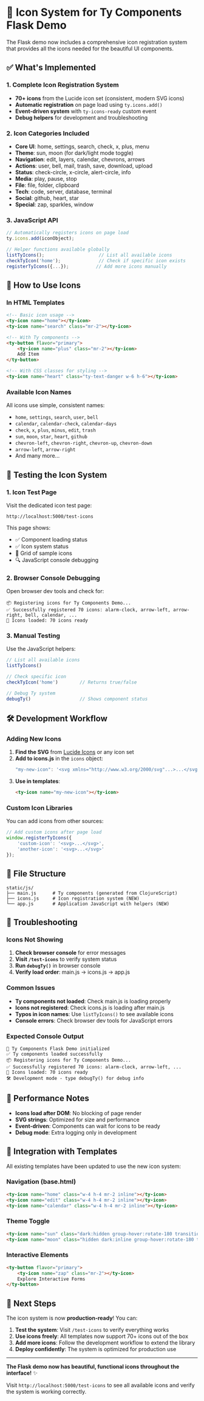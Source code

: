 # 🎨 Icon System for Ty Components Flask Demo

The Flask demo now includes a comprehensive icon registration system that provides all the icons needed for the beautiful UI components.

## ✅ What's Implemented

### **1. Complete Icon Registration System**
- **70+ icons** from the Lucide icon set (consistent, modern SVG icons)
- **Automatic registration** on page load using `ty.icons.add()`
- **Event-driven system** with `ty-icons-ready` custom event
- **Debug helpers** for development and troubleshooting

### **2. Icon Categories Included**
- **Core UI**: home, settings, search, check, x, plus, menu
- **Theme**: sun, moon (for dark/light mode toggle)
- **Navigation**: edit, layers, calendar, chevrons, arrows
- **Actions**: user, bell, mail, trash, save, download, upload
- **Status**: check-circle, x-circle, alert-circle, info
- **Media**: play, pause, stop
- **File**: file, folder, clipboard
- **Tech**: code, server, database, terminal
- **Social**: github, heart, star
- **Special**: zap, sparkles, window

### **3. JavaScript API**
```javascript
// Automatically registers icons on page load
ty.icons.add(iconObject);

// Helper functions available globally
listTyIcons();                    // List all available icons
checkTyIcon('home');              // Check if specific icon exists
registerTyIcons({...});          // Add more icons manually
```

## 🚀 How to Use Icons

### **In HTML Templates**
```html
<!-- Basic icon usage -->
<ty-icon name="home"></ty-icon>
<ty-icon name="search" class="mr-2"></ty-icon>

<!-- With Ty components -->
<ty-button flavor="primary">
    <ty-icon name="plus" class="mr-2"></ty-icon>
    Add Item
</ty-button>

<!-- With CSS classes for styling -->
<ty-icon name="heart" class="ty-text-danger w-6 h-6"></ty-icon>
```

### **Available Icon Names**
All icons use simple, consistent names:
- `home`, `settings`, `search`, `user`, `bell`
- `calendar`, `calendar-check`, `calendar-days`
- `check`, `x`, `plus`, `minus`, `edit`, `trash`
- `sun`, `moon`, `star`, `heart`, `github`
- `chevron-left`, `chevron-right`, `chevron-up`, `chevron-down`
- `arrow-left`, `arrow-right`
- And many more...

## 🧪 Testing the Icon System

### **1. Icon Test Page**
Visit the dedicated icon test page:
```
http://localhost:5000/test-icons
```

This page shows:
- ✅ Component loading status
- ✅ Icon system status
- 🎨 Grid of sample icons
- 🔍 JavaScript console debugging

### **2. Browser Console Debugging**
Open browser dev tools and check for:
```
📦 Registering icons for Ty Components Demo...
✅ Successfully registered 70 icons: alarm-clock, arrow-left, arrow-right, bell, calendar, ...
🎨 Icons loaded: 70 icons ready
```

### **3. Manual Testing**
Use the JavaScript helpers:
```javascript
// List all available icons
listTyIcons()

// Check specific icon
checkTyIcon('home')        // Returns true/false

// Debug Ty system
debugTy()                  // Shows component status
```

## 🛠 Development Workflow

### **Adding New Icons**
1. **Find the SVG** from [Lucide Icons](https://lucide.dev/) or any icon set
2. **Add to icons.js** in the `icons` object:
   ```javascript
   "my-new-icon": '<svg xmlns="http://www.w3.org/2000/svg"...>...</svg>'
   ```
3. **Use in templates**:
   ```html
   <ty-icon name="my-new-icon"></ty-icon>
   ```

### **Custom Icon Libraries**
You can add icons from other sources:
```javascript
// Add custom icons after page load
window.registerTyIcons({
    'custom-icon': '<svg>...</svg>',
    'another-icon': '<svg>...</svg>'
});
```

## 📁 File Structure

```
static/js/
├── main.js      # Ty components (generated from ClojureScript)
├── icons.js     # Icon registration system (NEW)
└── app.js       # Application JavaScript with helpers (NEW)
```

## 🔧 Troubleshooting

### **Icons Not Showing**
1. **Check browser console** for error messages
2. **Visit `/test-icons`** to verify system status
3. **Run `debugTy()`** in browser console
4. **Verify load order**: main.js → icons.js → app.js

### **Common Issues**
- **Ty components not loaded**: Check main.js is loading properly
- **Icons not registered**: Check icons.js is loading after main.js
- **Typos in icon names**: Use `listTyIcons()` to see available icons
- **Console errors**: Check browser dev tools for JavaScript errors

### **Expected Console Output**
```
🚀 Ty Components Flask Demo initialized
✅ Ty components loaded successfully
📦 Registering icons for Ty Components Demo...
✅ Successfully registered 70 icons: alarm-clock, arrow-left, ...
🎨 Icons loaded: 70 icons ready
🛠️ Development mode - type debugTy() for debug info
```

## 🎯 Performance Notes

- **Icons load after DOM**: No blocking of page render
- **SVG strings**: Optimized for size and performance
- **Event-driven**: Components can wait for icons to be ready
- **Debug mode**: Extra logging only in development

## 🔄 Integration with Templates

All existing templates have been updated to use the new icon system:

### **Navigation (base.html)**
```html
<ty-icon name="home" class="w-4 h-4 mr-2 inline"></ty-icon>
<ty-icon name="edit" class="w-4 h-4 mr-2 inline"></ty-icon>
<ty-icon name="calendar" class="w-4 h-4 mr-2 inline"></ty-icon>
```

### **Theme Toggle**
```html
<ty-icon name="sun" class="dark:hidden group-hover:rotate-180 transition-transform"></ty-icon>
<ty-icon name="moon" class="hidden dark:inline group-hover:rotate-180 transition-transform"></ty-icon>
```

### **Interactive Elements**
```html
<ty-button flavor="primary">
    <ty-icon name="zap" class="mr-2"></ty-icon>
    Explore Interactive Forms
</ty-button>
```

## 🚀 Next Steps

The icon system is now **production-ready**! You can:

1. **Test the system**: Visit `/test-icons` to verify everything works
2. **Use icons freely**: All templates now support 70+ icons out of the box
3. **Add more icons**: Follow the development workflow to extend the library
4. **Deploy confidently**: The system is optimized for production use

---

**The Flask demo now has beautiful, functional icons throughout the interface!** ✨

Visit `http://localhost:5000/test-icons` to see all available icons and verify the system is working correctly.
